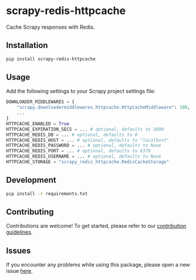 # scrapy-redis-httpcache

Cache Scrapy responses with Redis.

## Installation

```bash
pip install scrapy-redis-httpcache
```

## Usage

Add the following settings to your Scrapy project settings file:

```python
DOWNLOADER_MIDDLEWARES = {
    "scrapy.downloadermiddlewares.httpcache.HttpCacheMiddleware": 100,
    ...
}
HTTPCACHE_ENABLED = True
HTTPCACHE_EXPIRATION_SECS = ... # optional, defaults to 3600
HTTPCACHE_REDIS_DB = ... # optional, defaults to 0
HTTPCACHE_REDIS_HOST = ... # optional, defaults to "localhost"
HTTPCACHE_REDIS_PASSWORD = ... # optional, defaults to None
HTTPCACHE_REDIS_PORT = ... # optional, defaults to 6379
HTTPCACHE_REDIS_USERNAME = ... # optional, defaults to None
HTTPCACHE_STORAGE = "scrapy_redis_httpcache.RedisCacheStorage"
```

## Development

```bash
pip install -r requirements.txt
```

## Contributing

Contributions are welcome! To get started, please refer to our [contribution guidelines](https://github.com/stefanofusai/scrapy-influxdb-exporter/blob/main/CONTRIBUTING.md).

## Issues

If you encounter any problems while using this package, please open a new issue [here](https://github.com/stefanofusai/scrapy-influxdb-exporter/issues).
